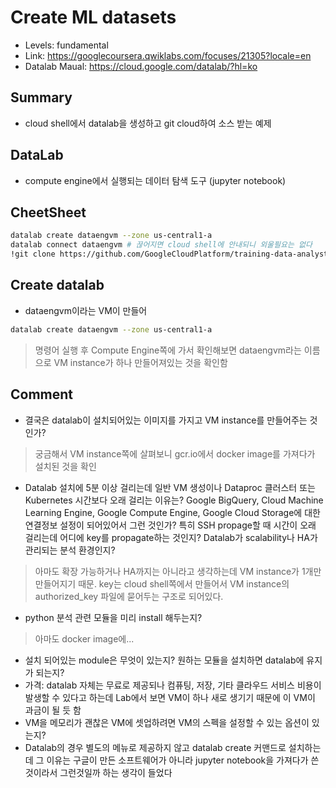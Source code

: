 # Create ML datasets
- Levels: fundamental
- Link: https://googlecoursera.qwiklabs.com/focuses/21305?locale=en
- Datalab Maual: https://cloud.google.com/datalab/?hl=ko

## Summary
- cloud shell에서 datalab을 생성하고 git cloud하여 소스 받는 예제

## DataLab
- compute engine에서 실행되는 데이터 탐색 도구 (jupyter notebook)

## CheetSheet
~~~bash
datalab create dataengvm --zone us-central1-a
datalab connect dataengvm # 끊어지면 cloud shell에 안내되니 외울필요는 없다
!git clone https://github.com/GoogleCloudPlatform/training-data-analyst
~~~

## Create datalab
- dataengvm이라는 VM이 만들어
~~~bash
datalab create dataengvm --zone us-central1-a
~~~
> 명령어 실행 후 Compute Engine쪽에 가서 확인해보면 dataengvm라는 이름으로 VM instance가 하나 만들어져있는 것을 확인함

## Comment
- 결국은 datalab이 설치되어있는 이미지를 가지고 VM instance를 만들어주는 것인가?
> 궁금해서 VM instance쪽에 살펴보니 gcr.io에서 docker image를 가져다가 설치된 것을 확인
- Datalab 설치에 5분 이상 걸리는데 일반 VM 생성이나 Dataproc 클러스터 또는 Kubernetes 시간보다 오래 걸리는 이유는?  Google BigQuery, Cloud Machine Learning Engine, Google Compute Engine, Google Cloud Storage에 대한 연결정보 설정이 되어있어서 그런 것인가? 특히 SSH propage할 때 시간이 오래 걸리는데 어디에 key를 propagate하는 것인지? Datalab가 scalability나 HA가 관리되는 분석 환경인지?
> 아마도 확장 가능하거나 HA까지는 아니라고 생각하는데 VM instance가 1개만 만들어지기 때문. key는 cloud shell쪽에서 만들어서 VM instance의 authorized_key 파일에 묻어두는 구조로 되어있다.
- python 분석 관련 모듈을 미리 install 해두는지?
> 아마도 docker image에...
- 설치 되어있는 module은 무엇이 있는지? 원하는 모듈을 설치하면 datalab에 유지가 되는지?
- 가격: datalab 자체는 무료로 제공되나 컴퓨팅, 저장, 기타 클라우드 서비스 비용이 발생할 수 있다고 하는데 Lab에서 보면 VM이 하나 새로 생기기 때문에 이 VM이 과금이 될 듯 함
- VM을 메모리가 괜찮은 VM에 셋업하려면 VM의 스펙을 설정할 수 있는 옵션이 있는지?
- Datalab의 경우 별도의 메뉴로 제공하지 않고 datalab create 커맨드로 설치하는데 그 이유는 구글이 만든 소프트웨어가 아니라 jupyter notebook을 가져다가 쓴 것이라서 그런것일까 하는 생각이 들었다
